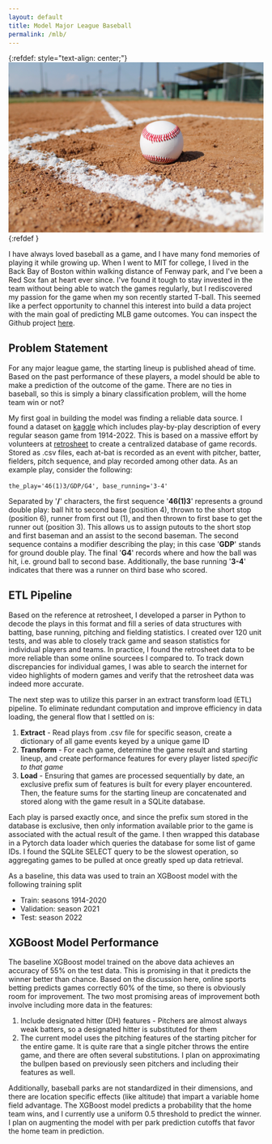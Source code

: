 ```yaml
---
layout: default
title: Model Major League Baseball
permalink: /mlb/
---
```

{:refdef: style="text-align: center;"}
![Baseeball on Clay](/assets/baseball-on-clay.jpg)
{:refdef }

I have always loved baseball as a game, and I have many fond memories of playing it while growing up.  When I went to MIT for college, I lived in the Back Bay of Boston within walking distance of Fenway park, and I've been a Red Sox fan at heart ever since.  I've found it tough to stay invested in the team without being able to watch the games regularly, but I rediscovered my passion for the game when my son recently started T-ball.  This seemed like a perfect opportunity to channel this interest into build a data project with the main goal of predicting MLB game outcomes.  You can inspect the Github project [here](https://github.com/mikebrasher/baseball).

## Problem Statement

For any major league game, the starting lineup is published ahead of time.  Based on the past performance of these players, a model should be able to make a prediction of the outcome of the game.  There are no ties in baseball, so this is simply a binary classification problem, will the home team win or not?

My first goal in building the model was finding a reliable data source.  I found a dataset on [kaggle](https://www.kaggle.com/datasets/jraddick/baseball-events-from-retrosheetorg/discussion?sort=hotness) which includes play-by-play description of every regular season game from 1914-2022.  This is based on a massive effort by volunteers at [retrosheet](https://www.retrosheet.org/) to create a centralized database of game records.  Stored as .csv files, each at-bat is recorded as an event with pitcher, batter, fielders, pitch sequence, and play recorded among other data.  As an example play, consider the following:

`the_play='46(1)3/GDP/G4', base_running='3-4'`

Separated by '**/**' characters, the first sequence '**46(1)3**' represents a ground double play: ball hit to second base (position 4), thrown to the short stop (position 6), runner from first out (1), and then thrown to first base to get the runner out (position 3).  This allows us to assign putouts to the short stop and first baseman and an assist to the second baseman.  The second sequence contains a modifier describing the play; in this case '**GDP**' stands for ground double play.  The final '**G4**' records where and how the ball was hit, i.e. ground ball to second base.  Additionally, the base running '**3-4**' indicates that there was a runner on third base who scored.


## ETL Pipeline

Based on the reference at retrosheet, I developed a parser in Python to decode the plays in this format and fill a series of data structures with batting, base running, pitching and fielding statistics.  I created over 120 unit tests, and was able to closely track game and season statistics for individual players and teams.  In practice, I found the retrosheet data to be more reliable than some online sourcees I compared to.  To track down discrepancies for individual games, I was able to search the internet for video highlights of modern games and verify that the retrosheet data was indeed more accurate.

The next step was to utilize this parser in an extract transform load (ETL) pipeline.  To eliminate redundant computation and improve efficiency in data loading, the general flow that I settled on is:
1. **Extract** - Read plays from .csv file for specific season, create a dictionary of all game events keyed by a unique game ID
2. **Transform** - For each game, determine the game result and starting lineup, and create performance features for every player listed *specific to that game*
3. **Load** - Ensuring that games are processed sequentially by date, an exclusive prefix sum of features is built for every player encountered.  Then, the feature sums for the starting lineup are concatenated and stored along with the game result in a SQLite database.

Each play is parsed exactly once, and since the prefix sum stored in the database is exclusive, then only information available prior to the game is associated with the actual result of the game.  I then wrapped this database in a Pytorch data loader which queries the database for some list of game IDs.  I found the SQLite SELECT query to be the slowest operation, so aggregating games to be pulled at once greatly sped up data retrieval.

As a baseline, this data was used to train an XGBoost model with the following training split
* Train: seasons 1914-2020
* Validation: season 2021
* Test: season 2022


## XGBoost Model Performance

The baseline XGBoost model trained on the above data achieves an accuracy of 55% on the test data.  This is promising in that it predicts the winner better than chance.  Based on the discussion here, online sports betting predicts games correctly 60% of the time, so there is obviously room for improvement.  The two most promising areas of improvement both involve including more data in the features:
1. Include designated hitter (DH) features - Pitchers are almost always weak batters, so a designated hitter is substituted for them
2. The current model uses the pitching features of the starting pitcher for the entire game.  It is quite rare that a single pitcher throws the entire game, and there are often several substitutions.  I plan on approximating the bullpen based on previously seen pitchers and including their features as well.

Additionally, baseball parks are not standardized in their dimensions, and there are location specific effects (like altitude) that impart a variable home field advantage.  The XGBoost model predicts a probability that the home team wins, and I currently use a uniform 0.5 threshold to predict the winner.  I plan on augmenting the model with per park prediction cutoffs that favor the home team in prediction.
